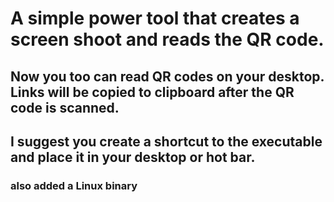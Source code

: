 # A simple power tool that creates a screen shoot and reads the QR code.
## Now you too can read QR codes on your desktop. Links will be copied to clipboard after the QR code is scanned.
## I suggest you create a shortcut to the executable and place it in your desktop or hot bar.
### also added a Linux binary